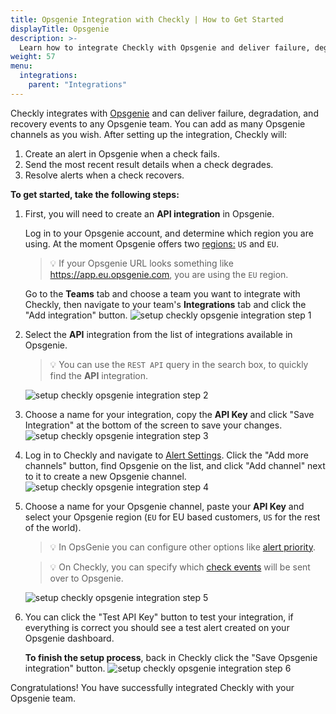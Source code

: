 ```yaml
---
title: Opsgenie Integration with Checkly | How to Get Started
displayTitle: Opsgenie
description: >-
  Learn how to integrate Checkly with Opsgenie and deliver failure, degradation, and recovery events to any Opsgenie team. Check our guide!
weight: 57
menu:
  integrations:
    parent: "Integrations"
---
```


Checkly integrates with [Opsgenie](https://opsgenie.com) and can deliver failure, degradation, and recovery events
to any Opsgenie team. You can add as many Opsgenie channels as you wish. After setting up the integration, Checkly will:

1. Create an alert in Opsgenie when a check fails.
2. Send the most recent result details when a check degrades.
3. Resolve alerts when a check recovers.

**To get started, take the following steps:**

1. First, you will need to create an **API integration** in Opsgenie.

    Log in to your Opsgenie account, and determine which region you are using. At the moment Opsgenie offers
    two [regions:](https://docs.opsgenie.com/docs/european-service-region) `US` and `EU`.

    > 💡 If your Opsgenie URL looks something like https://app.eu.opsgenie.com,
    you are using the `EU` region.

    Go to the **Teams** tab and choose a team you want to integrate with Checkly,
    then navigate to your team's **Integrations** tab and click the "Add integration" button.
    ![setup checkly opsgenie integration step 1](/docs/images/integrations/opsgenie/opsgenie_step1.png)

2. Select the **API** integration from the list of integrations available in Opsgenie.

    > 💡 You can use the `REST API` query in the search box, to quickly find the **API** integration.

    ![setup checkly opsgenie integration step 2](/docs/images/integrations/opsgenie/opsgenie_step2.png)

3. Choose a name for your integration, copy the **API Key** and click "Save Integration" at the bottom of the screen to
save your changes.  
    ![setup checkly opsgenie integration step 3](/docs/images/integrations/opsgenie/opsgenie_step3.png)

4. Log in to Checkly and navigate to [Alert Settings](https://app.checklyhq.com/alert-settings/).
Click the "Add more channels" button, find Opsgenie on the list, and click "Add channel" next to it to
create a new Opsgenie channel.
    ![setup checkly opsgenie integration step 4](/docs/images/integrations/opsgenie/opsgenie_step4.png)

5. Choose a name for your Opsgenie channel, paste your **API Key** and select your Opsgenie region (`EU` for EU based
customers, `US` for the rest of the world).

    > 💡 In OpsGenie you can configure other options like
    [alert priority](https://docs.opsgenie.com/docs/alert-priority-settings).

    > 💡 On Checkly, you can specify which [check events](/docs/alerting-and-retries/alert-channels/) will be sent over to Opsgenie.

    ![setup checkly opsgenie integration step 5](/docs/images/integrations/opsgenie/opsgenie_step5.png)

6. You can click the "Test API Key" button to test your integration, if everything is correct you should see a test
alert created on your Opsgenie dashboard.

    **To finish the setup process**, back in Checkly click the "Save Opsgenie integration" button.
    ![setup checkly opsgenie integration step 6](/docs/images/integrations/opsgenie/opsgenie_step6.png)

Congratulations! You have successfully integrated Checkly with your Opsgenie team.
